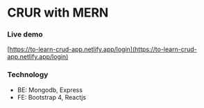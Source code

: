 # CRUR with MERN


### Live demo
[https://to-learn-crud-app.netlify.app/login](https://to-learn-crud-app.netlify.app/login)

### Technology
- BE: Mongodb, Express
- FE: Bootstrap 4, Reactjs
